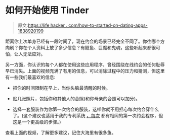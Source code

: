 # 如何开始使用 Tinder

> 原文:[https://life hacker . com/how-to-started-on-dating-apps-1838920199](https://lifehacker.com/how-to-get-started-on-dating-apps-1838920199)

距离你上次单身已经有一段时间了，现在约会的场景已经完全不同了。你往哪个方向刷？你在个人资料上放了多少信息？有鲶鱼、巨魔和鬼魂，这些听起来都很可怕，让人无法应对。

另一方面，你认识的每个人都在使用这些应用程序，曾经围绕在线约会的任何耻辱早已消失。上面的视频充满了有用的信息，可以消除过程中的压力和猜测，但这里有一些我们最喜欢的信息:

*   把你的时间限制在早上，当你头脑最清醒的时候。

*   贴几张照片，包括你和其他人的合照(和你母亲的合照可以加分)。
*   选择一套服装作为你第一次约会的服装，这样你就不用担心每次约会穿什么了。(这个建议也适用于我的专利系统 [，每次](https://lifehacker.com/have-a-successful-first-date-by-planning-the-same-first-1832623751) 都有相同的第一次约会程序，但这是一个更高级的步骤。)

查看上面的视频，了解更多建议，记住大海里有很多鱼。